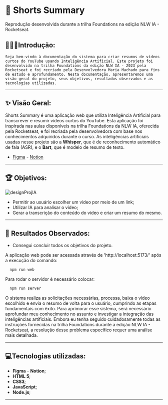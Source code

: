 # 🎥 Shorts Summary

Reprodução desenvolvida durante a trilha Foundations na edição NLW IA - Rocketseat.

## 👨🏽‍💻**Introdução:**

`Seja bem-vindo à documentação do sistema para criar resumos de vídeos curtos do YouTube usando Inteligência Artificial. Este projeto foi desenvolvido na trilha Foundations da edição NLW IA - 2023 pela Rocketseat e foi recriado pela Desenvolvedora Maria Machado para fins de estudo e aprofundamento. Nesta documentação, apresentaremos uma visão geral do projeto, seus objetivos, resultados observados e as tecnologias utilizadas.`

---

## ✨ Visão Geral:

Shorts Summary é uma aplicação web que utiliza Inteligência Artificial para transcrever e resumir vídeos curtos do YouTube. Esta aplicação foi inspirada nas aulas disponíveis na trilha Foundations da NLW IA, oferecida pela Rocketseat, e foi recriada pela desenvolvedora com base nos conhecimentos adquiridos durante o curso. As inteligências artificiais usadas nesse projeto são a **Whisper**, que é de reconhecimento automático de fala (ASR), e o **Bart**, que é modelo de resumo de texto.

- [Figma](https://www.figma.com/file/Ga2myDJsI8DcJlkZOKmjqy/Shorts-Summary-%E2%80%A2-Trilha-Foundations-(Community)?type=design&node-id=0%3A1&mode=design&t=a4BjPau90TXxfA0u-1) -
[Notion](https://efficient-sloth-d85.notion.site/Trilha-Foundations-84fce8e01a1a42a296a86425c7e2a473)

---

## 🏆 Objetivos:
![designProjIA](https://github.com/MaaMachado/shortsSummary/assets/102763421/c4b19acf-b07c-4d65-93a8-3f50c8ee2be0)
- Permitir ao usuário escolher um vídeo por meio de um link;
- Utilizar IA para analisar o vídeo; 
- Gerar a transcrição do conteúdo do vídeo e criar um resumo do mesmo.

---

## 🛑 Resultados Observados:

- Consegui concluir todos os objetivos do projeto. 

A aplicação web pode ser acessada através de 'http://localhost:5173/' após a execução do comando:
```bash
  npm run web
```
Para rodar o servidor é necessário colocar:
```powershell
  npm run server
```

O sistema realiza as solicitações necessárias, processa, baixa o vídeo escolhido e envia o resumo de volta para o usuário, cumprindo as etapas fundamentais com êxito.
Para aprimorar esse sistema, será necessário aprofundar meu conhecimento no assunto e investigar a integração das inteligências artificiais. Embora eu tenha seguido cuidadosamente todas as instruções fornecidas na trilha Foundations durante a edição NLW IA - Rocketseat, a resolução desse problema específico requer uma análise mais detalhada.

---

## 💻Tecnologias utilizadas:

- **Figma** - **Notion**;
- **HTML 5**;
- **CSS3**;
- **JavaScript**;
- **Node.js**;

---
